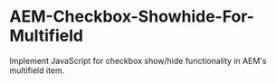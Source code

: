 # AEM-Checkbox-Showhide-For-Multifield
Implement JavaScript for checkbox show/hide functionality in AEM's multifield item.
